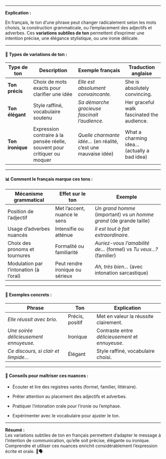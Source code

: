 
---

**Explication :**

En français, le ton d’une phrase peut changer radicalement selon les mots choisis, la construction grammaticale, ou l’emplacement des adjectifs et adverbes. Ces **variations subtiles de ton** permettent d’exprimer une intention précise, une élégance stylistique, ou une ironie délicate.

---

#### 🧱 Types de variations de ton :

|Type de ton|Description|Exemple français|Traduction anglaise|
|---|---|---|---|
|**Ton précis**|Choix de mots exacts pour clarifier une idée|_Elle est absolument convaincante._|She is absolutely convincing.|
|**Ton élégant**|Style raffiné, vocabulaire soutenu|_Sa démarche gracieuse fascinait l’audience._|Her graceful walk fascinated the audience.|
|**Ton ironique**|Expression contraire à la pensée réelle, souvent pour critiquer ou moquer|_Quelle charmante idée…_ (en réalité, c’est une mauvaise idée)|What a charming idea… (actually a bad idea)|

---

#### 📊 Comment le français marque ces tons :

|Mécanisme grammatical|Effet sur le ton|Exemple|
|---|---|---|
|Position de l’adjectif|Met l’accent, nuance le sens|_Un grand homme_ (important) vs _un homme grand_ (de grande taille)|
|Usage d’adverbes nuancés|Intensifie ou atténue|_Il est _tout à fait_ extraordinaire._|
|Choix des pronoms et tournures|Formalité ou familiarité|_Auriez-vous l’amabilité de…_ (formel) vs _Tu veux…?_ (familier)|
|Modulation par l’intonation (à l’oral)|Peut rendre ironique ou sérieux|_Ah, très bien…_ (avec intonation sarcastique)|

---

#### 🔄 Exemples concrets :

|Phrase|Ton|Explication|
|---|---|---|
|_Elle réussit avec brio._|Précis, positif|Met en valeur la réussite clairement.|
|_Une soirée délicieusement ennuyeuse._|Ironique|Contraste entre _délicieusement_ et _ennuyeuse_.|
|_Ce discours, si clair et limpide…_|Élégant|Style raffiné, vocabulaire choisi.|

---

#### 📝 Conseils pour maîtriser ces nuances :

- Écouter et lire des registres variés (formel, familier, littéraire).
    
- Prêter attention au placement des adjectifs et adverbes.
    
- Pratiquer l’intonation orale pour l’ironie ou l’emphase.
    
- Expérimenter avec le vocabulaire pour ajuster le ton.
    

---

**Résumé :**  
Les variations subtiles de ton en français permettent d’adapter le message à l’intention de communication, qu’elle soit précise, élégante ou ironique. Comprendre et utiliser ces nuances enrichit considérablement l’expression écrite et orale. 🎨🗣️